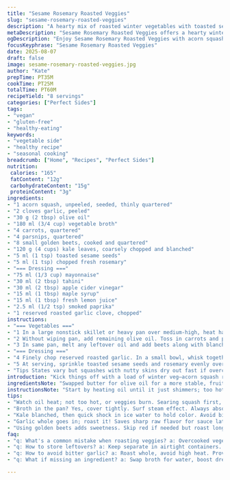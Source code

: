 ```yaml
---
title: "Sesame Rosemary Roasted Veggies"
slug: "sesame-rosemary-roasted-veggies"
description: "A hearty mix of roasted winter vegetables with toasted sesame seeds and fresh rosemary. Uses parsnip and golden beet instead of traditional roots. Finished with a tangy mayo-tahini dressing spiked with smoked paprika and lemon juice for brightness. Balanced textures from soft squash, tender root veg and blanched kale. Techniques emphasize visual cues for doneness and moisture levels. Practical tweaks for missing ingredients and tips to avoid soggy kale or bitter garlic. A flexible, vegetable-forward side that works warm or room temperature with clear timing guidelines and sensory markers."
metaDescription: "Sesame Rosemary Roasted Veggies offers a hearty winter vegetable dish with roasted garlic, tahini dressing, and a hint of smoked paprika."
ogDescription: "Enjoy Sesame Rosemary Roasted Veggies with acorn squash, golden beets, and a tangy tahini dressing for a flavorful side dish."
focusKeyphrase: "Sesame Rosemary Roasted Veggies"
date: 2025-08-07
draft: false
image: sesame-rosemary-roasted-veggies.jpg
author: "Kate"
prepTime: PT35M
cookTime: PT25M
totalTime: PT60M
recipeYield: "8 servings"
categories: ["Perfect Sides"]
tags:
- "vegan"
- "gluten-free"
- "healthy-eating"
keywords:
- "vegetable side"
- "healthy recipe"
- "seasonal cooking"
breadcrumb: ["Home", "Recipes", "Perfect Sides"]
nutrition: 
 calories: "165"
 fatContent: "12g"
 carbohydrateContent: "15g"
 proteinContent: "3g"
ingredients:
- "1 acorn squash, unpeeled, seeded, thinly quartered"
- "2 cloves garlic, peeled"
- "30 g (2 tbsp) olive oil"
- "180 ml (3/4 cup) vegetable broth"
- "4 carrots, quartered"
- "4 parsnips, quartered"
- "8 small golden beets, cooked and quartered"
- "120 g (4 cups) kale leaves, coarsely chopped and blanched"
- "5 ml (1 tsp) toasted sesame seeds"
- "5 ml (1 tsp) chopped fresh rosemary"
- "=== Dressing ==="
- "75 ml (1/3 cup) mayonnaise"
- "30 ml (2 tbsp) tahini"
- "30 ml (2 tbsp) apple cider vinegar"
- "15 ml (1 tbsp) maple syrup"
- "15 ml (1 tbsp) fresh lemon juice"
- "2.5 ml (1/2 tsp) smoked paprika"
- "1 reserved roasted garlic clove, chopped"
instructions:
- "=== Vegetables ==="
- "1 In a large nonstick skillet or heavy pan over medium-high, heat half the olive oil until it shimmers but not smoking. Add squash quarters and whole garlic cloves. Season well with salt and pepper. Sear until edges caramelize, roughly 6-7 minutes, scraping bottom to loosen browned bits. You want a golden crust and tender bite, poke with a knife to check softness. Pour 125 ml vegetable broth, cover tightly, reduce heat to medium-low. Let steam until liquid evaporates and squash pierces easily but is still intact, about 7-8 minutes. Remove garlic cloves, set aside for dressing. Transfer squash to a large serving plate."
- "2 Without wiping pan, add remaining olive oil. Toss in carrots and parsnips. Salt and pepper immediately. Sauté, stirring occasionally, until they get a golden color and begin to soften, about 7 minutes. Add remaining broth and cover. Continue cooking until broth is absorbed and roots are tender when pierced but not mushy, about 6 minutes. Add to squash."
- "3 In same pan, melt any leftover oil and add beets along with blanched kale. Toss quickly just to heat through and coat greens lightly in pan fats. Remove from heat and combine with other veggies."
- "=== Dressing ==="
- "4 Finely chop reserved roasted garlic. In a small bowl, whisk together mayonnaise, tahini, vinegar, maple syrup, lemon juice and smoked paprika until smooth. Season with salt and pepper. Stir in garlic last so flavor is pronounced but mellowed by roasting."
- "5 At serving, sprinkle toasted sesame seeds and rosemary evenly over vegetables. Drizzle or toss with dressing just before plating. Warm or room temp works. If kale looks wilted, add dressing in small batches to gauge moisture. Leftover dressing makes a good dip or sandwich spread."
- "Tips States vary but squashes with nutty skins dry out fast if overcooked — watch color and poke gently. Carots and parsnips need constant eye to avoid crisp edges turning bitter. Better to have firm crunch than soggy. Blanch kale quickly then shock in ice water for bright color and less bitterness. If no vegetable broth, dilute concentrated stock or use water but boost acid and fat in dressing for balance. Sesame seeds toast fast; smell nutty and listen for faint crackle."
introduction: "Kick things off with a load of winter veg—acorn squash replacing courge poivrée for nuttier touch. Garlic whole, roasting brings mellow sweet garlic aroma that you don’t get raw. Carrots and parsnips go golden in the pan, not steamed to sogginess. Golden beets stand in for yellow or chioggia, adding bright roasted sweetness without overpowering. Kale blanched and then just warmed through keeps pockets of crunch and a deep green pop. Toasted sesame seeds crackle under teeth, herbaceous rosemary threads throughout. Dressing tangy, creamy, with tahini’s silk replaced a pinch with smoked paprika and fresh lemon for a twist that lifts everything. Timing a bit flexible; rely on aromas and texture cues rather than fixed minutes. Simple, straightforward, but not boring."
ingredientsNote: "Swapped butter for olive oil for a more stable, fruity fat that handles sautéing and roasting without burning. Vegetable broth instead of chicken broth—more versatile, vegetarian friendly; if missing, well-seasoned water works. Golden beets add sweetness and color without overpowering, but regular red beets can replace if needed; just roast longer to mellow earthiness. Smoked paprika in the dressing boosts depth and adds a subtle warmth. Don’t skip roasting garlic whole; the mellow flavor underpins the tangy tahini vinaigrette and avoids harsh raw garlic bite. If kale is bitter, blanch in salted boiling water then plunge immediately into ice bath to lock color and tone down bitterness. Toast sesame seeds until just fragrant but not burnt; smell is the cue rather than color alone."
instructionsNote: "Start by heating oil until it just shimmers; too hot and you burn fats, too cool and you stew veggies dull. Searing squash first builds caramelized flavor and prevents mush—watch for chestnut brown edges with gentle give to skewer. Adding broth and covering traps steam and speeds cooking; liquid should absorb by end, leaving intense flavor without sogginess. Keeping garlic whole lets it soften evenly without soaking veggies in raw sharpness; reserve for dressing to add mellow background. Same pan cuts cleanup and preserves fond, which adds complexity to next veg batch. Pay close attention to carrot and parsnip texture — should be tender but with bite, not falling apart. Quickly warming kale off heat keeps vibrant color and avoids slimy texture. Dressing whisked until smooth binds flavor, adding garlic at end preserves mellow roast. Drizzle just before serving to keep sesame seeds crunchy. If leftovers go cold, warm gently to keep texture intact. Simple missteps: overcooking kale, rushed squash turning to mash, or dressing blending with veggie juices too early turning everything limp."
tips:
- "Watch oil heat; not too hot, or veggies burn. Searing squash first, mm. Focus on golden edges. Needs to pierce easily but hold together."
- "Broth in the pan? Yes, cover tightly. Surf steam effect. Always absorb fully, intensifies flavor. Final texture, look for tenderness without mush."
- "Kale blanched, then quick shock in ice water to hold color. Avoid bitterness. No boiling too long! Keep it green. Temperature matters."
- "Garlic whole goes in; roast it! Saves sharp raw flavor for sauce later. Makes for mellow sweetness. Chop for dressing end to keep punch."
- "Using golden beets adds sweetness. Skip red if needed but roast longer. Watch moisture levels. Not too wet, or soggy veggies are sad."
faq:
- "q: What's a common mistake when roasting veggies? a: Overcooked vegetables. Watch for browning but still firm. Aim for tender, not mushy."
- "q: How to store leftovers? a: Keep separate in airtight containers. Warm gently, not too hot. Dressing? Side it for better texture."
- "q: How to avoid bitter garlic? a: Roast whole, avoid high heat. Providing mellow flavor in sauce. Chopping too soon, harsh taste happens."
- "q: What if missing an ingredient? a: Swap broth for water, boost dressing flavors. Add acidity to balance. Adjust as needed."

---
```

